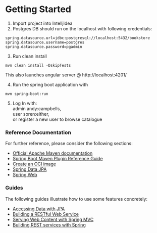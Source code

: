 # Getting Started

1. Import project into IntelljIdea
2. Postgres DB should run on the localhost with following credentials:
```
spring.datasource.url=jdbc:postgresql://localhost:5432/bookstore
spring.datasource.username=postgres
spring.datasource.password=pgadmin
```
3. Run clean install
```
mvn clean install -DskipTests
```
This also launches angular server @ http://localhost:4201/

4. Run the spring boot application with 
```
mvn spring-boot:run
```

5. Log In with:  
admin andy:campbells,  
user soren:either,  
or register a new user to browse catalogue

### Reference Documentation
For further reference, please consider the following sections:

* [Official Apache Maven documentation](https://maven.apache.org/guides/index.html)
* [Spring Boot Maven Plugin Reference Guide](https://docs.spring.io/spring-boot/docs/2.3.0.RELEASE/maven-plugin/reference/html/)
* [Create an OCI image](https://docs.spring.io/spring-boot/docs/2.3.0.RELEASE/maven-plugin/reference/html/#build-image)
* [Spring Data JPA](https://docs.spring.io/spring-boot/docs/2.3.0.RELEASE/reference/htmlsingle/#boot-features-jpa-and-spring-data)
* [Spring Web](https://docs.spring.io/spring-boot/docs/2.3.0.RELEASE/reference/htmlsingle/#boot-features-developing-web-applications)

### Guides
The following guides illustrate how to use some features concretely:

* [Accessing Data with JPA](https://spring.io/guides/gs/accessing-data-jpa/)
* [Building a RESTful Web Service](https://spring.io/guides/gs/rest-service/)
* [Serving Web Content with Spring MVC](https://spring.io/guides/gs/serving-web-content/)
* [Building REST services with Spring](https://spring.io/guides/tutorials/bookmarks/)

